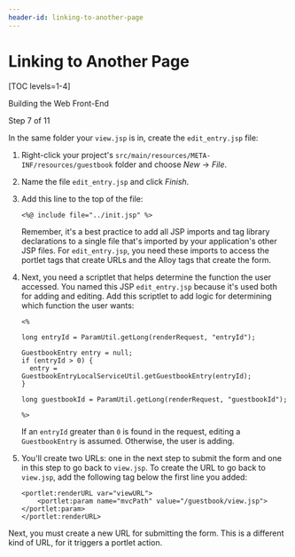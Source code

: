 ```yaml
---
header-id: linking-to-another-page
---
```


# Linking to Another Page

[TOC levels=1-4]

<div class="learn-path-step row">
    <p id="stepTitle">Building the Web Front-End</p><p>Step 7 of 11</p>
</div>

In the same folder your `view.jsp` is in, create the `edit_entry.jsp` file:

1.  Right-click your project's `src/main/resources/META-INF/resources/guestbook`
    folder and choose *New* &rarr; *File*.

2.  Name the file `edit_entry.jsp` and click *Finish*.

3.  Add this line to the top of the file:

    ```markup
    <%@ include file="../init.jsp" %>
    ```

    Remember, it's a best practice to add all JSP imports and tag library
    declarations to a single file that's imported by your application's other 
    JSP files. For `edit_entry.jsp`, you need these imports to access the 
    portlet tags that create URLs and the Alloy tags that create the form. 

4.  Next, you need a scriptlet that helps determine the function the user
    accessed. You named this JSP `edit_entry.jsp` because it's used both for
    adding and editing. Add this scriptlet to add logic for determining which
    function the user wants: 

    ```markup
    <% 

    long entryId = ParamUtil.getLong(renderRequest, "entryId");

    GuestbookEntry entry = null;
    if (entryId > 0) {
      entry = GuestbookEntryLocalServiceUtil.getGuestbookEntry(entryId);
    }

    long guestbookId = ParamUtil.getLong(renderRequest, "guestbookId");

    %>
    ```

    If an `entryId` greater than `0` is found in the request, editing
    a `GuestbookEntry` is assumed. Otherwise, the user is adding. 

5.  You'll create two URLs: one in the next step to submit the form and one in
    this step to go back to `view.jsp`. To create the URL to go back to
    `view.jsp`, add the following tag below the first line you added: 

    ```markup
    <portlet:renderURL var="viewURL">
        <portlet:param name="mvcPath" value="/guestbook/view.jsp"></portlet:param>
    </portlet:renderURL>
    ```

Next, you must create a new URL for submitting the form. This is a different
kind of URL, for it triggers a portlet action.
